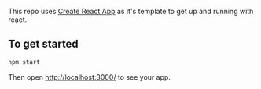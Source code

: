 This repo uses [Create React App](https://github.com/facebookincubator/create-react-app) as it's template to get up and running with react.

## To get started

```sh
npm start
```

Then open [http://localhost:3000/](http://localhost:3000/) to see your app.<br>

